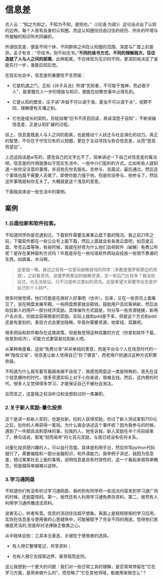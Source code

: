 # 信息差
古人云：“知之为知之，不知为不知，是知也。”（《论语·为政》）这句话点出了认知的边界。每个人皆有自身的认知圈，而这认知圈往往由过往的经历、所处的环境与所接触的知识所共同编织。

所谓信息差，便是不同个体、不同群体之间在认知圈的范围、深度与广度上的差异。孟子有言：“尽信书，则不如无书。”**不同的读书方式、不同的理解层次，往往造就了人与人之间的距离**。此种距离，不仅体现为见识的不同，更深刻地决定了谁能先行一步，谁能后知后觉。

在现实社会中，信息差的重要性不言而喻：

* 它是机遇之门，正如《孙子兵法》所谓“先知者，不可取于鬼神，而必取于人”，能掌握先人一步的情报与知识，便能在纷繁世事中占得先机。

* 它是认知的壁垒，庄子讲“井蛙不可以语于海，夏虫不可以语于冰”，视野不同，理解便有天壤之别。

* 它也是成长的契机，苏轼自嘲“旧书不厌百回读，熟读深思子自知”，不断突破信息差，正是认知扩展的过程。

综上，信息差既是人与人之间的距离，也是推动个人跃迁与社会演化的动力。真正的智慧，不仅在于守住已有的认知圈，更在于主动寻找与弥合信息差，从而“登高而望远”。

上述这段话是ai写的，感觉自己的文字比不了。简单讲述一下自己对信息差的看法吧。信息差的作用就类似于现实生活中，一些中介们盈利的方式。比如有些人就知道一些你没注意的事情，并且抢先你去报名，去参与，去面试，最后通过。然后这个事情也就不需要人去做了，即使你能力强于他，但是你没参与，他参与了，然后这件事情就和你无关了。大概就是这个浅显的意思。

下面我具体说一些生活中的案例。

## 案例
### 1.云盘拉新和软件拉客。
不知道同学你是否遇到过，下载软件需要去某某云盘下载的情况。我之前21年之前，下载软件都在一些公众号上面下载，然后上面就会有各类云盘吧，如百度云盘、夸克云盘等等，有些时候，我就在好奇为什么他们会把软件（破解）免费公布呢？是存在某种盈利方式吗？毕竟是存在一些垃圾软件网站会投放一些很不靠谱的东西，如病毒，木马啊。

>这里插一嘴，身边之前有一位爱玩破解游戏的同学（多数是俄罗斯那边的资源），之前看资讯，说俄罗斯那边的破解资源，含一些后门比较多？我没验证过，也无法验证。只不过是听过类似的资讯。还是希望大家要学会去爱护自己的个人财产。

很多时候觉得，他们可能是在做好人好事吧（也许）。后来，又在一些资讯上面看见了，说在网盘发展早期，一些网盘商家就会砸钱，鼓励用户去拉客纳新，然后会给拉新人的用户一部分经济奖励。具体操作方式就是，你分享一些资源链接，新用户去点击，你就会获得商家的奖励。实际上就和pdd差不多，但是这个方式和pdd还是有差别的，表现方式会更加隐晦，毕竟你需要资源，他拿钱，双赢吧。

很多网站和软件都存在这类政策，但是我觉得这种双赢的方式（你拿到软件下载，他拿到经济），可能方式更容易拉到新人吧。

从某种角度看，这些“免费分享”并非单纯的善意，而是平台与个人在信息时代的一种“隐性交易”。信息差让新人觉得自己“捡了便宜”，而老用户则通过这种方式积累收益。

不知道为什么我写着写着越来越不自信了，我感觉网盘这一类是特殊的，首先在这个信息爆炸的时代，很多资源实际上对于小白来说，很难去找。然后，这内卷的时代，很多人又觉得得多学习，才能保证自己不被社会淘汰。

总而言之，这是我之前没听过和没想到过的一类兼职。

### 2.关于新人奖励-量化投资
这个是讲一些新人奖的，也是拉新，拉的人获得奖励，你过了新人测试拿到700元之后，拉你的人再获得一笔钱。为什么我会讲述这个事件呢？因为我参与的时候，遇到了一件颇具讽刺意味的事。拉我的人，他告诉我，新人奖励在半个月前结束了。换句话说，那笔“轻而易举”的七百元奖励，与我已经没有任何关系。

对量化投资感兴趣的人，可以自行百度。具体是利用平台，然后你写python代码就行了。需要编程和一部分金融知识，和外语能力。我举例子讲述，我因为信息差，错过某某社会上面的事情，说明信息是具有时效性的，这一个看起来很简单概念，但是越简单越难以逆转。

### 3.学习通网盘
不知道你们有没有听过学习通网盘，我听到有同学将一些违法内容发到学习通广场的时候，还挺震惊的。第一，居然还有人利用学习通免费存资料，第二，居然有人利用学习通传播违法资料。

说者无心，听者有意。信息的流动往往超乎想象。表面上是规规矩矩的学习应用，实则在信息差与使用者的心思缝隙中，可能被赋予了完全不同的用途。觉得他们思维挺灵活的,但是却对法律缺乏敬畏之心。

从中我体会到：工具本无善恶，关键在于使用者的选择。

* 有人用它整理笔记、共享资料；

* 也有人用它去探索边界，甚至铤而走险。

这让我想到一个更大的问题：我们对一些日常工具的理解，是否常常停留在“它在学习方面，是用来做什么的”，而忽略了“它在其他领域，能被用来做怎么”？

